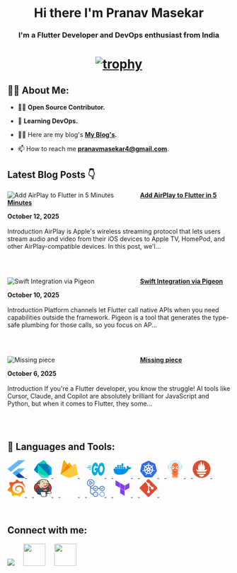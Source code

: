 <!-- <a href="#"><img width="100%" height="auto" src="https://i.imgur.com/iXuL1HG.png" height="175px"/></a> -->

<h1 align="center">Hi there I'm Pranav Masekar</h1>
<h3 align="center">I'm a Flutter Developer and DevOps enthusiast from India</h3>

<h1 align ="center">

 [![trophy](https://github-profile-trophy.vercel.app/?username=PranavMasekar&theme=onedark&column=-1)](https://github.com/ryo-ma/github-profile-trophy)
 
</h1>

## 🙋‍♂️ About Me:

- 👨‍💻  **Open Source Contributor.**

- 🌱 **Learning DevOps.**

- 👨‍💻 Here are my blog's **[My Blog's](https://sungod.hashnode.dev/).**

- 📫 How to reach me **pranavmasekar4@gmail.com**.

## Latest Blog Posts 👇
<!-- HASHNODE_BLOG:START -->
<p align="left"><a href="https://sungod.hashnode.dev/airplay" title="Add AirPlay to Flutter in 5 Minutes"><img src="https://cdn.hashnode.com/res/hashnode/image/upload/v1760004134853/20e45e76-d97c-4144-b86b-cabb42f43702.png" alt="Add AirPlay to Flutter in 5 Minutes" width="300px" align="left" /></a><a href="https://sungod.hashnode.dev/airplay" title="Add AirPlay to Flutter in 5 Minutes"><strong>Add AirPlay to Flutter in 5 Minutes</strong></a><div><strong>October 12, 2025</strong></div><br/>Introduction
AirPlay is Apple's wireless streaming protocol that lets users stream audio and video from their iOS devices to Apple TV, HomePod, and other AirPlay-compatible devices. In this post, we'l...</p><br/><br/>

<p align="left"><a href="https://sungod.hashnode.dev/pigeon" title="Swift Integration via Pigeon"><img src="https://cdn.hashnode.com/res/hashnode/image/upload/v1759813249347/71dbf155-b6a3-4c60-8aea-81167a96191e.png" alt="Swift Integration via Pigeon" width="300px" align="left" /></a><a href="https://sungod.hashnode.dev/pigeon" title="Swift Integration via Pigeon"><strong>Swift Integration via Pigeon</strong></a><div><strong>October 10, 2025</strong></div><br/>Introduction
Platform channels let Flutter call native APIs when you need capabilities outside the framework. Pigeon is a tool that generates the type-safe plumbing for those calls, so you focus on AP...</p><br/><br/>

<p align="left"><a href="https://sungod.hashnode.dev/missing-piece" title="Missing piece"><img src="https://cdn.hashnode.com/res/hashnode/image/upload/v1759762209093/807ce6d8-a69c-4829-8cfa-06502ca72097.png" alt="Missing piece" width="300px" align="left" /></a><a href="https://sungod.hashnode.dev/missing-piece" title="Missing piece"><strong>Missing piece</strong></a><div><strong>October 6, 2025</strong></div><br/>Introduction
If you're a Flutter developer, you know the struggle! AI tools like Cursor, Claude, and Copilot are absolutely brilliant for JavaScript and Python, but when it comes to Flutter, they some...</p><br/><br/>


<!-- HASHNODE_BLOG:END -->

## 🚀 Languages and Tools:

<p align="left"> 
    <a href="https://flutter.dev/" target="_blank"> <img src="images/flutter.svg" height="40" width = "40"/> </a>
     <img width="12" />
    <a href="https://dart.dev/" target="_blank"> <img src="images/dart.svg" height="40" width = "40"/> </a> 
    </a>  
     <img width="12" />
    <a href="https://firebase.google.com/" target="_blank"> <img src="images/firebase.svg" height="40" width = "40"/> </a> 
     <img width="12" /> 
    <a href="https://go.dev/" target="_blank"> <img src="images/golang.svg" height="40" width = "40"/>
     <img width="12" />
    <a href="https://hub.docker.com/u/pranav18vk" target="_blank"> <img src="images/docker.svg" height="40" width = "40"/>
     <img width="12" />
    <a href="https://kubernetes.io/" target="_blank"> <img src="images/kubernets.svg" height="40" width = "40"/>
     <img width="12" />
    <a href="https://argo-cd.readthedocs.io/en/stable/" target="_blank"> <img src="images/argocd.svg" height="40" width = "40"/>
     <img width="12" />
    <a href="https://prometheus.io/" target="_blank"> <img src="images/prometheus.svg" height="40" width = "40"/>
     <img width="12" />
    <a href="https://grafana.com/" target="_blank"> <img src="images/grafana.svg" height="40" width = "40"/>
     <img width="12" />
    <a href="https://www.jenkins.io/" target="_blank"> <img src="images/jenkins.svg" height="40" width = "40"/>
     <img width="12" />
    <a href="https://circleci.com/" target="_blank"> <img src="images/circleci.png" height="40" width = "40"/>
     <img width="12" />
    <a href="https://docs.github.com/en/actions/learn-github-actions/understanding-github-actions" target="_blank"> <img src="images/actions.png" height="40" width = "40"/>
     <img width="12" />
    <a href="https://www.terraform.io/" target="_blank"> <img src="images/terraform.svg" height="40" width = "40"/>
     <img width="12" />
    <a href="https://git-scm.com/" target="_blank"> <img src="images/git.svg" height="40" width = "40"/> </a>
     <img width="12" />
</p>

<br/>

## Connect with me:
<p align="left">

<a href = "https://www.linkedin.com/in/pranav-masekar-556534214/"><img src="https://img.icons8.com/fluent/48/000000/linkedin.png"/></a>
 <img width="12" />
<a href = "https://twitter.com/Pranav18vk"><img src="https://cdn.worldvectorlogo.com/logos/twitter-6.svg" height="50" width = "50"/></a>
 <img width="12" />
<a href = "https://sungod.hashnode.dev/"><img src="https://img.icons8.com/?size=512&id=HnB8zGOh5xgd&format=png" height="50" width = "50"/></a>
 <img width="12" />

</p>

